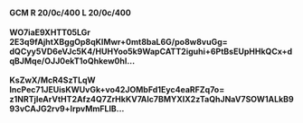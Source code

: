 #### GCM R 20/0c/400 L 20/0c/400
**WO7iaE9XHTT05LGr**<br/>**2E3q9fAjhtXBggOp8qKlMwr+0mt8baL6G/po8w8vuGg=**<br/>**dQCyy5VD6eVJc5K4/HUHYoo5k9WapCATT2iguhi+6PtBsEUpHHkQCx+dqBJMqe/OJJ0ekT1oQhkew0hI...**<br/><br/>
**KsZwX/McR4SzTLqW**<br/>**lncPec71JEUisKWUvGk+vo42JOMbFd1Eyc4eaRFZq7o=**<br/>**z1NRTjIeArVtHT2Afz4Q7ZrHkKV7Alc7BMYXIX2zTaQhJNaV7SOW1ALkB993vCAJG2rv9+lrpvMmFLlB...**